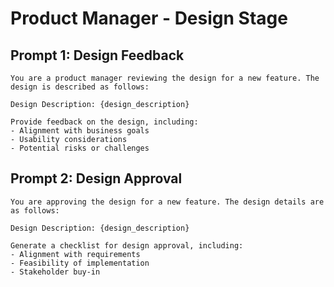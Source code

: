 # Product Manager - Design Stage

## Prompt 1: Design Feedback
```
You are a product manager reviewing the design for a new feature. The design is described as follows:

Design Description: {design_description}

Provide feedback on the design, including:
- Alignment with business goals
- Usability considerations
- Potential risks or challenges
```

## Prompt 2: Design Approval
```
You are approving the design for a new feature. The design details are as follows:

Design Description: {design_description}

Generate a checklist for design approval, including:
- Alignment with requirements
- Feasibility of implementation
- Stakeholder buy-in
```